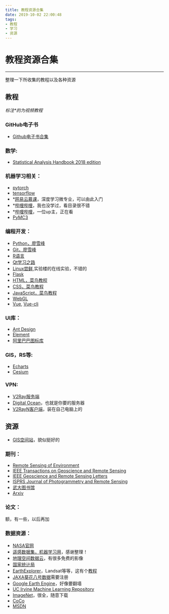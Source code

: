 ```yaml
---
title: 教程资源合集
date: 2019-10-02 22:00:48
tags: 
- 教程
- 学习
- 资源
---
```


# 教程资源合集

----------

整理一下所收集的教程以及各种资源

## 教程

*标注\*的为视频教程*

### GitHub电子书

- [Github电子书合集](https://github.com/EbookFoundation/free-programming-books/blob/master/free-programming-books-zh.md)

 <!-- more -->

### 数学:

- [Statistical Analysis Handbook 2018 edition](http://www.statsref.com/HTML/index.html?car_models.html)

### 机器学习相关：

- [pytorch](https://pytorch.org/tutorials/)
- [tensorflow](https://www.tensorflow.org/overview/)
- *[网易云慕课](https://mooc.study.163.com/smartSpec/detail/1001319001.htm)，深度学习微专业，可以由此入门
- *[哔哩哔哩](https://www.bilibili.com/video/av33485817)，我也没学过，看目录很不错
- *[哔哩哔哩](https://space.bilibili.com/97068901/)，一位up主，正在看
- [PyMC3](https://docs.pymc.io/)

### 编程开发：

- [Python，廖雪峰](https://www.liaoxuefeng.com/wiki/1016959663602400)
- [Git，廖雪峰](https://www.liaoxuefeng.com/wiki/896043488029600)
- [R语言](https://www.tutorialspoint.com/r/r_basic_syntax.htm)
- [Qt学习之路](https://www.devbean.net/2012/08/qt-study-road-2-catelog/)
- [Linux尝鲜](https://www.shiyanlou.com/courses/1),实验楼的在线实验，不错的
- [Flask](https://dormousehole.readthedocs.io/en/latest/)
- [HTML，菜鸟教程](https://www.runoob.com/html/html-tutorial.html)
- [CSS，菜鸟教程](https://www.runoob.com/css/css-tutorial.html)
- [JavaScript，菜鸟教程](https://www.runoob.com/js/js-tutorial.html)
- [WebGL](https://webglfundamentals.org/webgl/lessons/zh_cn/webgl-fundamentals.html#toc)
- [Vue](https://cn.vuejs.org/v2/guide/index.html), [Vue-cli](https://cli.vuejs.org/zh/guide)

### UI库：

- [Ant Design](https://vue.ant.design/docs/vue/introduce/)
- [Element](https://element.eleme.cn/#/zh-CN)
- [阿里巴巴图标库](https://www.iconfont.cn/)

### GIS，RS等:

- [Echarts](https://www.echartsjs.com/zh/tutorial.html#5%20%E5%88%86%E9%92%9F%E4%B8%8A%E6%89%8B%20ECharts)
- [Cesium](https://cesiumjs.org/Cesium/Build/Documentation/)

### VPN:

- [V2Ray服务端](https://github.com/233boy/v2ray/wiki/V2Ray%E4%B8%80%E9%94%AE%E5%AE%89%E8%A3%85%E8%84%9A%E6%9C%AC)
- [Digital Ocean](https://m.do.co/c/74311e35da0c)，也就是你要的服务器
- [V2RayN客户端](https://github.com/233boy/v2ray/wiki/V2RayN%E4%BD%BF%E7%94%A8%E6%95%99%E7%A8%8B)，装在自己电脑上的

## 资源

- [GIS空间站](http://www.gissky.net/Category_25/Index.aspx)，貌似挺好的

### 期刊：

- [Remote Sensing of Environment](https://www.journals.elsevier.com/remote-sensing-of-environment)
- [IEEE Transactions on Geoscience and Remote Sensing](https://ieeexplore.ieee.org/xpl/RecentIssue.jsp?punumber=36)
- [IEEE Geoscience and Remote Sensing Letters](https://ieeexplore.ieee.org/xpl/RecentIssue.jsp?punumber=8859)
- [ISPRS Journal of Photogrammetry and Remote Sensing](https://www.journals.elsevier.com/isprs-journal-of-photogrammetry-and-remote-sensing)
- [武大图书馆](http://www.lib.whu.edu.cn/web/default.asp)
- [Arxiv](https://arxiv.org/)

### 论文：

额，有一些，以后再加

### 数据资源：

- [NASA官网](https://eospso.nasa.gov/)
- [遥感数据集，机器学习用](https://zhangbin0917.github.io/2018/06/12/%E9%81%A5%E6%84%9F%E6%95%B0%E6%8D%AE%E9%9B%86/?tdsourcetag=s_pctim_aiomsg)，感谢整理！
- [地理空间数据云](http://www.gscloud.cn/)，有很多免费的影像
- [国家统计局](http://www.stats.gov.cn/)
- [EarthExplorer](https://earthexplorer.usgs.gov/)，Landsat等等，这有个[教程](https://malagis.com/andsat-data-download.html)
- [JAXA葵花八号数据](https://www.eorc.jaxa.jp/ptree/index.html)需要注册
- [Google Earth Engine](https://developers.google.com/earth-engine/datasets)，好像要翻墙
- [UC Irvine Machine Learning Repository](https://archive.ics.uci.edu/ml/index.php)
- [ImageNet](http://www.image-net.org/)，很全，随意下载
- [CoCo](http://cocodataset.org/#home)
- [MSDN](https://msdn.itellyou.cn/)